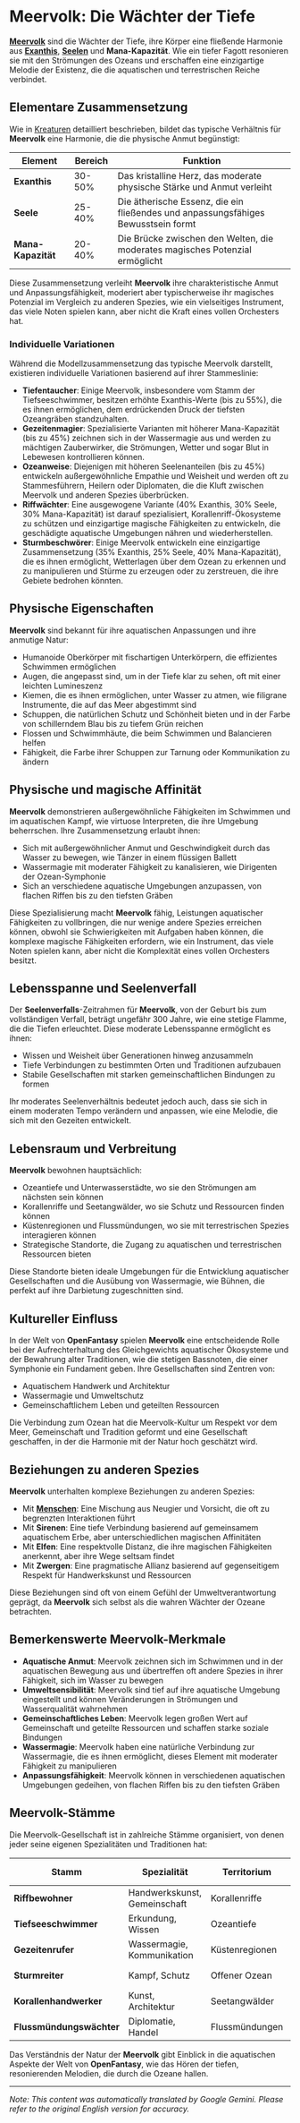 # **Meervolk**: Die Wächter der Tiefe

[**Meervolk**](/codex/Creatures/Merfolk.md) sind die Wächter der Tiefe, ihre Körper eine fließende Harmonie aus [**Exanthis**](/codex/Basic/Exanthis.md), [**Seelen**](/codex/Basic/Soul.md) und **Mana-Kapazität**. Wie ein tiefer Fagott resonieren sie mit den Strömungen des Ozeans und erschaffen eine einzigartige Melodie der Existenz, die die aquatischen und terrestrischen Reiche verbindet.

## Elementare Zusammensetzung

Wie in [Kreaturen](/codex/Creatures/Creatures.md) detailliert beschrieben, bildet das typische Verhältnis für **Meervolk** eine Harmonie, die die physische Anmut begünstigt:

| Element | Bereich | Funktion |
|---------|------------|----------|
| **Exanthis** | 30-50% | Das kristalline Herz, das moderate physische Stärke und Anmut verleiht |
| **Seele** | 25-40% | Die ätherische Essenz, die ein fließendes und anpassungsfähiges Bewusstsein formt |
| **Mana-Kapazität** | 20-40% | Die Brücke zwischen den Welten, die moderates magisches Potenzial ermöglicht |

Diese Zusammensetzung verleiht **Meervolk** ihre charakteristische Anmut und Anpassungsfähigkeit, moderiert aber typischerweise ihr magisches Potenzial im Vergleich zu anderen Spezies, wie ein vielseitiges Instrument, das viele Noten spielen kann, aber nicht die Kraft eines vollen Orchesters hat.

### Individuelle Variationen

Während die Modellzusammensetzung das typische Meervolk darstellt, existieren individuelle Variationen basierend auf ihrer Stammeslinie:

- **Tiefentaucher**: Einige Meervolk, insbesondere vom Stamm der Tiefseeschwimmer, besitzen erhöhte Exanthis-Werte (bis zu 55%), die es ihnen ermöglichen, dem erdrückenden Druck der tiefsten Ozeangräben standzuhalten.
- **Gezeitenmagier**: Spezialisierte Varianten mit höherer Mana-Kapazität (bis zu 45%) zeichnen sich in der Wassermagie aus und werden zu mächtigen Zauberwirker, die Strömungen, Wetter und sogar Blut in Lebewesen kontrollieren können.
- **Ozeanweise**: Diejenigen mit höheren Seelenanteilen (bis zu 45%) entwickeln außergewöhnliche Empathie und Weisheit und werden oft zu Stammesführern, Heilern oder Diplomaten, die die Kluft zwischen Meervolk und anderen Spezies überbrücken.
- **Riffwächter**: Eine ausgewogene Variante (40% Exanthis, 30% Seele, 30% Mana-Kapazität) ist darauf spezialisiert, Korallenriff-Ökosysteme zu schützen und einzigartige magische Fähigkeiten zu entwickeln, die geschädigte aquatische Umgebungen nähren und wiederherstellen.
- **Sturmbeschwörer**: Einige Meervolk entwickeln eine einzigartige Zusammensetzung (35% Exanthis, 25% Seele, 40% Mana-Kapazität), die es ihnen ermöglicht, Wetterlagen über dem Ozean zu erkennen und zu manipulieren und Stürme zu erzeugen oder zu zerstreuen, die ihre Gebiete bedrohen könnten.

## Physische Eigenschaften

**Meervolk** sind bekannt für ihre aquatischen Anpassungen und ihre anmutige Natur:
- Humanoide Oberkörper mit fischartigen Unterkörpern, die effizientes Schwimmen ermöglichen
- Augen, die angepasst sind, um in der Tiefe klar zu sehen, oft mit einer leichten Lumineszenz
- Kiemen, die es ihnen ermöglichen, unter Wasser zu atmen, wie filigrane Instrumente, die auf das Meer abgestimmt sind
- Schuppen, die natürlichen Schutz und Schönheit bieten und in der Farbe von schillerndem Blau bis zu tiefem Grün reichen
- Flossen und Schwimmhäute, die beim Schwimmen und Balancieren helfen
- Fähigkeit, die Farbe ihrer Schuppen zur Tarnung oder Kommunikation zu ändern

## Physische und magische Affinität

**Meervolk** demonstrieren außergewöhnliche Fähigkeiten im Schwimmen und im aquatischen Kampf, wie virtuose Interpreten, die ihre Umgebung beherrschen. Ihre Zusammensetzung erlaubt ihnen:
- Sich mit außergewöhnlicher Anmut und Geschwindigkeit durch das Wasser zu bewegen, wie Tänzer in einem flüssigen Ballett
- Wassermagie mit moderater Fähigkeit zu kanalisieren, wie Dirigenten der Ozean-Symphonie
- Sich an verschiedene aquatische Umgebungen anzupassen, von flachen Riffen bis zu den tiefsten Gräben

Diese Spezialisierung macht **Meervolk** fähig, Leistungen aquatischer Fähigkeiten zu vollbringen, die nur wenige andere Spezies erreichen können, obwohl sie Schwierigkeiten mit Aufgaben haben können, die komplexe magische Fähigkeiten erfordern, wie ein Instrument, das viele Noten spielen kann, aber nicht die Komplexität eines vollen Orchesters besitzt.

## Lebensspanne und Seelenverfall

Der **Seelenverfalls**-Zeitrahmen für **Meervolk**, von der Geburt bis zum vollständigen Verfall, beträgt ungefähr 300 Jahre, wie eine stetige Flamme, die die Tiefen erleuchtet. Diese moderate Lebensspanne ermöglicht es ihnen:
- Wissen und Weisheit über Generationen hinweg anzusammeln
- Tiefe Verbindungen zu bestimmten Orten und Traditionen aufzubauen
- Stabile Gesellschaften mit starken gemeinschaftlichen Bindungen zu formen

Ihr moderates Seelenverhältnis bedeutet jedoch auch, dass sie sich in einem moderaten Tempo verändern und anpassen, wie eine Melodie, die sich mit den Gezeiten entwickelt.

## Lebensraum und Verbreitung

**Meervolk** bewohnen hauptsächlich:
- Ozeantiefe und Unterwasserstädte, wo sie den Strömungen am nächsten sein können
- Korallenriffe und Seetangwälder, wo sie Schutz und Ressourcen finden können
- Küstenregionen und Flussmündungen, wo sie mit terrestrischen Spezies interagieren können
- Strategische Standorte, die Zugang zu aquatischen und terrestrischen Ressourcen bieten

Diese Standorte bieten ideale Umgebungen für die Entwicklung aquatischer Gesellschaften und die Ausübung von Wassermagie, wie Bühnen, die perfekt auf ihre Darbietung zugeschnitten sind.

## Kultureller Einfluss

In der Welt von **OpenFantasy** spielen **Meervolk** eine entscheidende Rolle bei der Aufrechterhaltung des Gleichgewichts aquatischer Ökosysteme und der Bewahrung alter Traditionen, wie die stetigen Bassnoten, die einer Symphonie ein Fundament geben. Ihre Gesellschaften sind Zentren von:
- Aquatischem Handwerk und Architektur
- Wassermagie und Umweltschutz
- Gemeinschaftlichem Leben und geteilten Ressourcen

Die Verbindung zum Ozean hat die Meervolk-Kultur um Respekt vor dem Meer, Gemeinschaft und Tradition geformt und eine Gesellschaft geschaffen, in der die Harmonie mit der Natur hoch geschätzt wird.

## Beziehungen zu anderen Spezies

**Meervolk** unterhalten komplexe Beziehungen zu anderen Spezies:
- Mit [**Menschen**](/codex/Creatures/Human.md): Eine Mischung aus Neugier und Vorsicht, die oft zu begrenzten Interaktionen führt
- Mit **Sirenen**: Eine tiefe Verbindung basierend auf gemeinsamem aquatischem Erbe, aber unterschiedlichen magischen Affinitäten
- Mit **Elfen**: Eine respektvolle Distanz, die ihre magischen Fähigkeiten anerkennt, aber ihre Wege seltsam findet
- Mit **Zwergen**: Eine pragmatische Allianz basierend auf gegenseitigem Respekt für Handwerkskunst und Ressourcen

Diese Beziehungen sind oft von einem Gefühl der Umweltverantwortung geprägt, da **Meervolk** sich selbst als die wahren Wächter der Ozeane betrachten.

## Bemerkenswerte Meervolk-Merkmale

- **Aquatische Anmut**: Meervolk zeichnen sich im Schwimmen und in der aquatischen Bewegung aus und übertreffen oft andere Spezies in ihrer Fähigkeit, sich im Wasser zu bewegen
- **Umweltsensibilität**: Meervolk sind tief auf ihre aquatische Umgebung eingestellt und können Veränderungen in Strömungen und Wasserqualität wahrnehmen
- **Gemeinschaftliches Leben**: Meervolk legen großen Wert auf Gemeinschaft und geteilte Ressourcen und schaffen starke soziale Bindungen
- **Wassermagie**: Meervolk haben eine natürliche Verbindung zur Wassermagie, die es ihnen ermöglicht, dieses Element mit moderater Fähigkeit zu manipulieren
- **Anpassungsfähigkeit**: Meervolk können in verschiedenen aquatischen Umgebungen gedeihen, von flachen Riffen bis zu den tiefsten Gräben

## Meervolk-Stämme

Die Meervolk-Gesellschaft ist in zahlreiche Stämme organisiert, von denen jeder seine eigenen Spezialitäten und Traditionen hat:

| Stamm | Spezialität | Territorium | Bemerkenswerte Eigenschaften |
|---------|---------------|---------|-------------------|
| **Riffbewohner** | Handwerkskunst, Gemeinschaft | Korallenriffe | Handwerkliche Fähigkeiten, gemeinschaftliches Leben |
| **Tiefseeschwimmer** | Erkundung, Wissen | Ozeantiefe | Erkundungsfähigkeiten, altes Wissen |
| **Gezeitenrufer** | Wassermagie, Kommunikation | Küstenregionen | Kommunikationsfähigkeiten, Wassermanipulation |
| **Sturmreiter** | Kampf, Schutz | Offener Ozean | Kampffähigkeiten, schützende Magie |
| **Korallenhandwerker** | Kunst, Architektur | Seetangwälder | Künstlerische Fähigkeiten, architektonische Innovation |
| **Flussmündungswächter** | Diplomatie, Handel | Flussmündungen | Diplomatische Fähigkeiten, Handelsexpertise |

Das Verständnis der Natur der **Meervolk** gibt Einblick in die aquatischen Aspekte der Welt von **OpenFantasy**, wie das Hören der tiefen, resonierenden Melodien, die durch die Ozeane hallen.


---
_Note: This content was automatically translated by Google Gemini. Please refer to the original English version for accuracy._